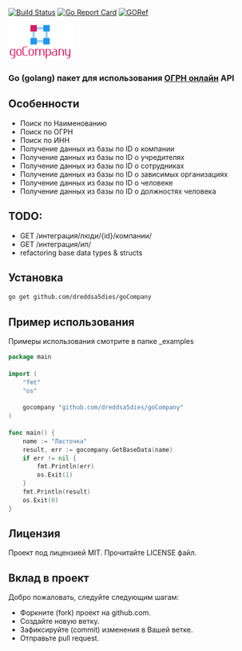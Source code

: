 [![Build Status](https://travis-ci.org/dreddsa5dies/goCompany.svg?branch=master)](https://travis-ci.org/dreddsa5dies/goCompany) [![Go Report Card](https://goreportcard.com/badge/github.com/dreddsa5dies/goCompany)](https://goreportcard.com/report/github.com/dreddsa5dies/goCompany) [![GORef](https://godoc.org/github.com/dreddsa5dies/goCompany?status.svg)](https://godoc.org/github.com/dreddsa5dies/goCompany)  

![IMAGE](img/goCompany.png)

### Go (golang) пакет для использования [ОГРН онлайн](https://ru.rus.company/) API

## Особенности
* Поиск по Наименованию
* Поиск по ОГРН
* Поиcк по ИНН
* Получение данных из базы по ID о компании
* Получение данных из базы по ID о учредителях
* Получение данных из базы по ID о сотрудниках
* Получение данных из базы по ID о зависимых организациях
* Получение данных из базы по ID о человеке
* Получение данных из базы по ID о должностях человека


## TODO:
* GET /интеграция/люди/{id}/компании/
* GET /интеграция/ип/
* refactoring base data types & structs

## Установка
```bash
go get github.com/dreddsa5dies/goCompany
```

## Пример использования
Примеры использования смотрите в папке _examples
```Go
package main

import (
	"fmt"
	"os"

	gocompany "github.com/dreddsa5dies/goCompany"
)

func main() {
	name := "Ласточка"
	result, err := gocompany.GetBaseData(name)
	if err != nil {
		fmt.Println(err)
		os.Exit(1)
	}
	fmt.Println(result)
	os.Exit(0)
}
```

## Лицензия
Проект под лицензией MIT. Прочитайте LICENSE файл.

## Вклад в проект
Добро пожаловать, следуйте следующим шагам:

- Форкните (fork) проект на github.com.
- Создайте новую ветку.
- Зафиксируйте (commit) изменения в Вашей ветке.
- Отправьте pull request.

